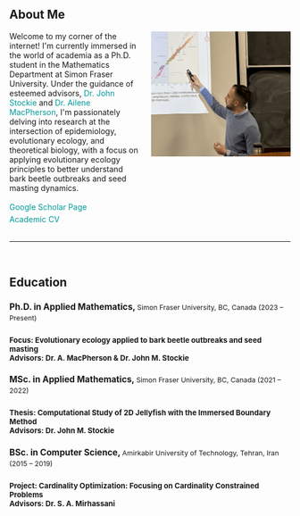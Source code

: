 <h2>About Me</h2>

<div style="display: flex; align-items: center; justify-content: space-between; align-items: flex-start;">

<!-- Text Section -->
<div style="flex: 1; margin-right: 20px;">
Welcome to my corner of the internet! I'm currently immersed in the world of academia as a Ph.D. student in the Mathematics Department at Simon Fraser University. Under the guidance of esteemed advisors, <a href="https://www.sfu.ca/~jstockie/" target="_blank" style="text-decoration: none; color: #009999;">Dr. John Stockie</a> and <a href="https://amacp.github.io" target="_blank" style="text-decoration: none; color: #009999;">Dr. Ailene MacPherson</a>, I'm passionately delving into research at the intersection of epidemiology, evolutionary ecology, and theoretical biology, with a focus on applying evolutionary ecology principles to better understand bark beetle outbreaks and seed masting dynamics.<br><br>
<a href="https://scholar.google.com/citations?user=wQ4KU-YAAAAJ&hl=en" target="_blank" style="text-decoration: none; color: #009999;">Google Scholar Page</a><br>
<div style="margin-top: 5px;">
<a href="CV.pdf" target="_blank" style="text-decoration: none; color: #009999;">Academic CV</a>
</div>
</div>

 <!-- Image Section -->
 <div style="text-align: center; flex: 0 0 250px;">
 <img src="defence.png" alt="Mahdi Salehzadeh" style="max-width: 250px; margin-bottom: 20px;">
 </div>

 </div><br>

---
<br>

<h2> Education </h2>

<div>
  <h3 style="font-size:1.1em; font-weight: bold; margin-bottom: 0.2em;">Ph.D. in Applied Mathematics, 
  <span style="font-size: 0.8em; font-weight: normal;">Simon Fraser University, BC, Canada (2023 – Present)</span><h3>
  <p style="font-size: 0.8em; margin-top: 0;"><strong>Focus:</strong> Evolutionary ecology applied to bark beetle outbreaks and seed     masting<br>
  <strong>Advisors:</strong> Dr. A. MacPherson & Dr. John M. Stockie</p>

  <h3 style="font-size:1.1em; font-weight: bold; margin-bottom: 0.2em;">MSc. in Applied Mathematics, 
  <span style="font-size: 0.8em; font-weight: normal;">Simon Fraser University, BC, Canada (2021 – 2022)</span><h3>
  <p style="font-size: 0.8em; margin-top: 0;"><strong>Thesis:</strong> Computational Study of 2D Jellyfish with the Immersed Boundary    Method<br>
  <strong>Advisors:</strong> Dr. John M. Stockie</p>

  <h3 style="font-size:1.1em; font-weight: bold; margin-bottom: 0.2em;">BSc. in Computer Science, 
  <span style="font-size: 0.8em; font-weight: normal;">Amirkabir University of Technology, Tehran, Iran (2015 – 2019)</span><h3>
  <p style="font-size: 0.8em; margin-top: 0;"><strong>Project:</strong> Cardinality Optimization: Focusing on Cardinality Constrained    Problems<br>
  <strong>Advisors:</strong> Dr. S. A. Mirhassani</p>
   
</div>

